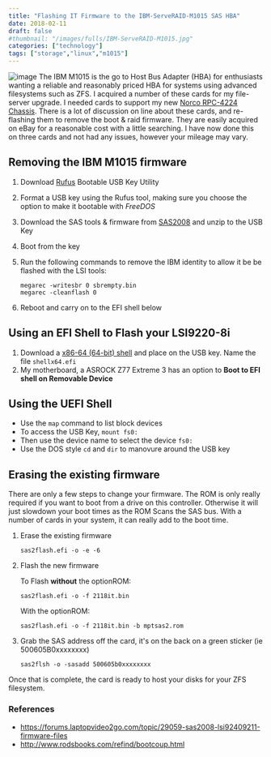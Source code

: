 ```yaml
---
title: "Flashing IT Firmware to the IBM-ServeRAID-M1015 SAS HBA"
date: 2018-02-11
draft: false
#thumbnail: "/images/fulls/IBM-ServeRAID-M1015.jpg"
categories: ["technology"]
tags: ["storage","linux","m1015"]
---
```

![image](/images/fulls/IBM-ServeRAID-M1015.jpg)
The IBM M1015 is the go to Host Bus Adapter (HBA) for enthusiasts wanting a reliable and reasonably priced HBA for systems using advanced filesystems such as ZFS. I acquired a number of these cards for my file-server upgrade. I needed cards to support my new [Norco RPC-4224 Chassis](http://www.norcotek.com/product/rpc-4224/). There is a lot of discussion on line about these cards, and re-flashing them to remove the boot & raid firmware. They are easily acquired on eBay for a reasonable cost with a little searching. I have now done this on three cards and not had any issues, however your mileage may vary.

## Removing the IBM M1015 firmware
1. Download [Rufus](https://rufus.akeo.ie/) Bootable USB Key Utility
2. Format a USB key using the Rufus tool, making sure you choose the option to make it bootable with _FreeDOS_
3. Download the SAS tools & firmware from [SAS2008](http://www.files.laptopvideo2go.com/hdd/sas2008.zip) and unzip to the USB Key
4. Boot from the key
5. Run the following commands to remove the IBM identity to allow it be be flashed with the LSI tools:

    ```
    megarec -writesbr 0 sbrempty.bin
    megarec -cleanflash 0
    ```
6. Reboot and carry on to the EFI shell below

## Using an EFI Shell to Flash your LSI9220-8i
1. Download a [x86-64 (64-bit) shell](https://edk2.svn.sourceforge.net/svnroot/edk2/trunk/edk2/ShellBinPkg/UefiShell/X64/Shell.efi) and place on the USB key. Name the file `shellx64.efi`
2. My motherboard, a ASROCK Z77 Extreme 3 has an option to **Boot to EFI shell on Removable Device**

## Using the UEFI Shell

* Use the `map` command to list block devices
* To access the USB Key, `mount fs0:`
* Then use the device name to select the device `fs0:`
* Use the DOS style `cd` and `dir` to manovure around the USB key

## Erasing the existing firmware
There are only a few steps to change your firmware. The ROM is only really required if you want to boot from a drive on this controller. Otherwise it will just slowdown your boot times as the ROM Scans the SAS bus. With a number of cards in your system, it can really add to the boot time.

1. Erase the existing firmware

    ```
    sas2flash.efi -o -e -6
    ```
2. Flash the new firmware

    To Flash **without** the optionROM:

    ```
    sas2flash.efi -o -f 2118it.bin
    ```
    With the optionROM:

    ```
    sas2flash.efi -o -f 2118it.bin -b mptsas2.rom
    ```
3. Grab the SAS address off the card, it's on the back on a green sticker (ie 500605B0xxxxxxxx)
    ```
    sas2flsh -o -sasadd 500605b0xxxxxxxx
    ```

Once that is complete, the card is ready to host your disks for your ZFS filesystem.

### References
* https://forums.laptopvideo2go.com/topic/29059-sas2008-lsi92409211-firmware-files
* http://www.rodsbooks.com/refind/bootcoup.html
